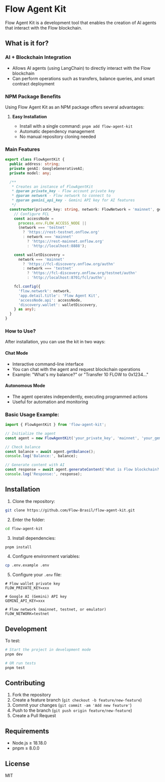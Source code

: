 # Flow Agent Kit

Flow Agent Kit is a development tool that enables the creation of AI agents that interact with the Flow blockchain.

## What is it for?

### AI + Blockchain Integration

- Allows AI agents (using LangChain) to directly interact with the Flow blockchain
- Can perform operations such as transfers, balance queries, and smart contract deployment

### NPM Package Benefits

Using Flow Agent Kit as an NPM package offers several advantages:

1. **Easy Installation**

   - Install with a single command: `pnpm add flow-agent-kit`
   - Automatic dependency management
   - No manual repository cloning needed

### Main Features

```typescript
export class FlowAgentKit {
  public address: string;
  private genAI: GoogleGenerativeAI;
  private model: any;

  /**
   * Creates an instance of FlowAgentKit
   * @param private_key - Flow account private key
   * @param network - Flow network to connect to
   * @param gemini_api_key - Gemini API key for AI features
   */
  constructor(private_key: string, network: FlowNetwork = 'mainnet', gemini_api_key: string) {
    // Configure FCL
    const accessNode =
      process.env.FLOW_ACCESS_NODE ||
      (network === 'testnet'
        ? 'https://rest-testnet.onflow.org'
        : network === 'mainnet'
          ? 'https://rest-mainnet.onflow.org'
          : 'http://localhost:8888');

    const walletDiscovery =
      network === 'mainnet'
        ? 'https://fcl-discovery.onflow.org/authn'
        : network === 'testnet'
          ? 'https://fcl-discovery.onflow.org/testnet/authn'
          : 'http://localhost:8701/fcl/authn';

    fcl.config({
      'flow.network': network,
      'app.detail.title': 'Flow Agent Kit',
      'accessNode.api': accessNode,
      'discovery.wallet': walletDiscovery,
    } as any);
  }
}
```

### How to Use?

After installation, you can use the kit in two ways:

#### Chat Mode

- Interactive command-line interface
- You can chat with the agent and request blockchain operations
- Example: "What's my balance?" or "Transfer 10 FLOW to 0x1234..."

#### Autonomous Mode

- The agent operates independently, executing programmed actions
- Useful for automation and monitoring

### Basic Usage Example:

```typescript
import { FlowAgentKit } from 'flow-agent-kit';

// Initialize the agent
const agent = new FlowAgentKit('your_private_key', 'mainnet', 'your_gemini_api_key');

// Check balance
const balance = await agent.getBalance();
console.log('Balance:', balance);

// Generate content with AI
const response = await agent.generateContent('What is Flow blockchain?');
console.log('Response:', response);
```

## Installation

1. Clone the repository:

```bash
git clone https://github.com/Flow-Brasil/flow-agent-kit.git
```

2. Enter the folder:

```bash
cd flow-agent-kit
```

3. Install dependencies:

```bash
pnpm install
```

4. Configure environment variables:

```bash
cp .env.example .env
```

5. Configure your `.env` file:

```env
# Flow wallet private key
FLOW_PRIVATE_KEY=xxx

# Google AI (Gemini) API key
GEMINI_API_KEY=xxx

# Flow network (mainnet, testnet, or emulator)
FLOW_NETWORK=testnet
```

## Development

To test:

```bash
# Start the project in development mode
pnpm dev

# OR run tests
pnpm test
```

## Contributing

1. Fork the repository
2. Create a feature branch (`git checkout -b feature/new-feature`)
3. Commit your changes (`git commit -am 'Add new feature'`)
4. Push to the branch (`git push origin feature/new-feature`)
5. Create a Pull Request

## Requirements

- Node.js ≥ 18.18.0
- pnpm ≥ 8.0.0

## License

MIT
